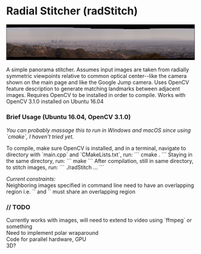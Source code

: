 # Radial Stitcher (radStitch)

<img src="panorama.jpg" alt="Banner" width="900px"/>

A simple panorama stitcher. Assumes input images are taken from radially symmetric viewpoints relative to common optical center--like the camera shown on the main page and like the Google Jump camera. Uses OpenCV feature description to generate matching landmarks between adjacent images. Requires OpenCV to be installed in order to compile. Works with OpenCV 3.1.0 installed on Ubuntu 16.04

<h3> Brief Usage (Ubuntu 16.04, OpenCV 3.1.0)</h3>
<i> You can probably massage this to run in Windows and macOS since using `cmake`, I haven't tried yet.</i>
<p>
To compile, make sure OpenCV is installed, and in a terminal, navigate to directory with `main.cpp` and `CMakeLists.txt`, run:
```
cmake .
```
Staying in the same directory, run:
```
make
```
After compilation, still in same directory, to stitch images, run:
```
./radStitch <image1> <image2> ... <imageN>
```
<p>
<i>Current constraints:</i>
<br>
Neighboring images specified in command line need to have an overlapping region i.e. `<imageK>` and `<imageK+1>` must share an overlapping region

<h3> // TODO </h3>
Currently works with images, will need to extend to video using `ffmpeg` or something
<br>
Need to implement polar wraparound
<br>
Code for parallel hardware, GPU
<br>
3D?
